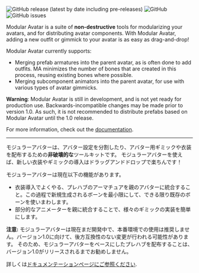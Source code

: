 ![GitHub release (latest by date including pre-releases)](https://img.shields.io/github/v/release/bdunderscore/modular-avatar?include_prereleases&label=prerelease)
![GitHub](https://img.shields.io/github/license/bdunderscore/modular-avatar)
![GitHub issues](https://img.shields.io/github/issues/bdunderscore/modular-avatar)

Modular Avatar is a suite of **non-destructive** tools for modularizing your avatars, and for distributing avatar
components.
With Modular Avatar, adding a new outfit or gimmick to your avatar is as easy as drag-and-drop!

Modular Avatar currently supports:

* Merging prefab armatures into the parent avatar, as is often done to add outfits. MA minimizes the number of bones
  that are created in this process, reusing existing bones where possible.
* Merging subcomponent animators into the parent avatar, for use with various types of avatar gimmicks.

**Warning**: Modular Avatar is still in development, and is not yet ready for production use. Backwards-incompatible changes may
be made prior to version 1.0. As such, it is not recommended to distribute prefabs based on Modular Avatar until the
1.0 release.

For more information, check out the [documentation](https://m-a.nadena.dev).

---

モジュラーアバターは、アバター設定を分割したり、アバター用ギミックや衣装を配布するための**非破壊的な**ツールキットです。
モジュラーアバターを使えば、新しい衣装やギミックの導入はドラッグアンドドロップで楽ちんです！

モジュラーアバターは現在以下の機能があります。

* 衣装導入でよくやる、プレハブのアーマチュアを親のアバターに統合すること。この過程で新規生成されるボーンを最小限にして、できる限り既存のボーンを使いまわします。
* 部分的なアニメーターを親に統合することで、様々のギミックの実装を簡単にします。

**注意:** モジュラーアバターは現在まだ開発中で、本番環境での使用は推奨しません。バージョン1.0に向けて、後方互換性のない変更が行われる可能性があります。
そのため、モジュラーアバターをベースにしたプレハブを配布することは、バージョン1.0がリリースされるまでお勧めしません。

詳しくは[ドキュメンテーションページにご参照ください](https://modular-avatar.nadena.dev/ja/).
